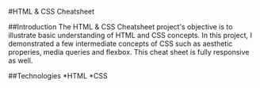 #HTML & CSS Cheatsheet

##Introduction
The HTML & CSS Cheatsheet project's objective is to illustrate basic understanding of HTML and CSS concepts. In this project, I demonstrated a few intermediate concepts of CSS such as aesthetic properies, media queries and flexbox. This cheat sheet is fully responsive as well.

##Technologies
*HTML
*CSS
